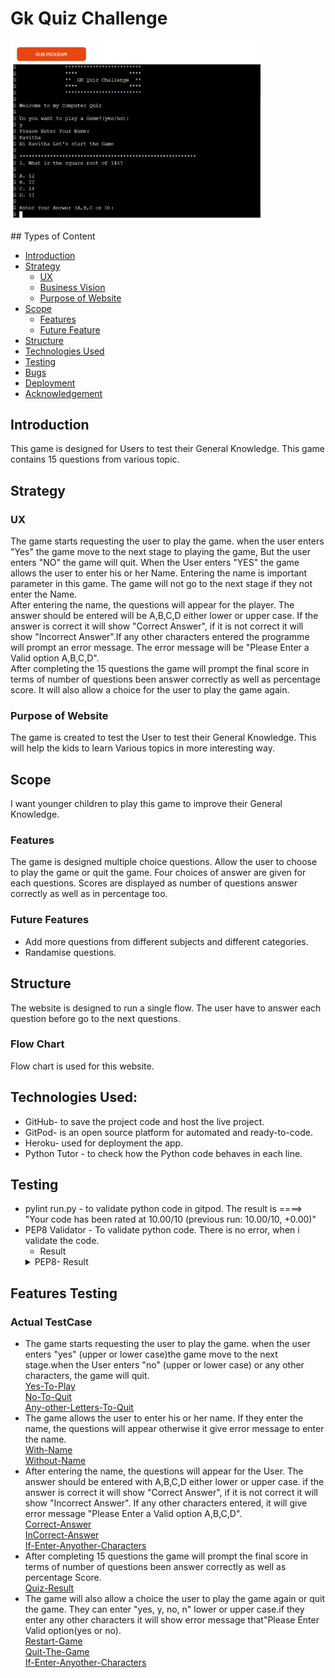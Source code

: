 # Gk Quiz Challenge
<p align= "left">
<img width= "400" src= "images/home-page.PNG">
</p>
## Types of Content

- [Introduction](#introduction "Goto Indroduction")
- [Strategy](#strategy "Goto Strategy")   
  - [UX](#ux "Goto UX")
  - [Business Vision](#business-vision "Goto Business Vision")
  - [Purpose of Website](#purpose-of-website)
- [Scope](#scope "Goto Scope")
   - [Features](#features)
   - [Future Feature](#future-feature)
- [Structure](#structure "Goto Structure")
- [Technologies Used](#technologies-used)
- [Testing](#testing)
- [Bugs](#bugs)
- [Deployment](#deployment)
- [Acknowledgement](#acknowledgement)

## Introduction
This game is designed for Users to test their General Knowledge. This game contains 15 questions from various topic.

## Strategy
### UX
The game starts requesting the user to play the game. when the user enters "Yes" the game move to the next stage to playing the game, But the user enters "NO" the game will quit. When the User enters "YES" the game allows the user to enter his or her Name. Entering the name is important parameter in this game. The game will not go to the next stage if they not enter the Name.<br> After entering the name, the questions will appear for the player. The answer should be entered will be A,B,C,D either lower or upper case. If the answer is correct it will show "Correct Answer", if it is not correct it will show "Incorrect Answer".If any other characters entered the programme will prompt an error message. The error message will be "Please Enter a Valid option A,B,C,D". <br>After completing the 15 questions the game will prompt the final score in terms of number of questions been answer correctly as well as percentage score. It will also allow a choice for the user to play the game again.

### Purpose of Website
The game is created to test the User to test their General Knowledge. This will help the kids to learn Various topics in more interesting way.

## Scope
I want younger children to play this game to improve their General Knowledge.

### Features
The game is  designed multiple choice questions. Allow the user to choose to play the game or quit the game. Four choices of answer are given for each questions. Scores are displayed as number of questions answer correctly as well as in percentage too.

### Future Features
- Add more questions from different subjects and different categories.
- Randamise questions.

## Structure
The website is designed to run a single flow. The user have to answer each question before go to the next questions.

### Flow Chart
Flow chart is used for this website.

## Technologies Used:
- GitHub- to save the project code and host the live  project.
- GitPod- is an open source platform for automated and ready-to-code.
- Heroku- used for deployment the app.
- Python Tutor - to check how the Python code behaves in each line.

## Testing
- pylint run.py - to validate python code in gitpod.
The result is ====> "Your code has been rated at 10.00/10 (previous run: 10.00/10, +0.00)"
- PEP8 Validator - To validate python code. There is no error, when i validate the code.<br>
    - Result
  <details>
    <summary>PEP8- Result</summary>
    <img src="images/pep8-result.PNG" width="400">
</details>

## Features Testing
### Actual TestCase
- The game starts requesting the user to play the game. when the user enters "yes" (upper or lower case)the game move to the next stage.when the User enters "no" (upper or lower case) or any other characters, the game will quit.<br>
  [Yes-To-Play](#images/accept-toplay.PNG)<br>
  [No-To-Quit](#images/reject-toplay.PNG)<br>
  [Any-other-Letters-To-Quit](#images/reject-toplay2.PNG)
- The game allows the user to enter his or her name. If they enter the name, the questions will appear otherwise it give error message to enter the name.<br>
[With-Name](#images/home-page.PNG)<br>
[Without-Name](#images/name-missing.error.PNG)<br>
- After entering the name, the questions will appear for the User. The answer should be entered with A,B,C,D either lower or upper case. if the answer is correct it will show "Correct Answer", if it is not correct it will show "Incorrect Answer". If any other characters entered, it will give error message "Please Enter a Valid option A,B,C,D".<BR>
[Correct-Answer](#images/correct-answer.PNG)<br>
[InCorrect-Answer](#images/incorrect-answer.PNG)<br>
[If-Enter-Anyother-Characters](#images/invalid-answer.PNG)
- After completing 15 questions the game will prompt the final score in terms of number of questions been answer correctly as well as percentage Score.<br>
[Quiz-Result](#images/quiz-result.PNG)<br>
- The game will also allow a choice the user to play the game again or quit the game. They can enter "yes, y, no, n" lower or upper case.if they enter any other characters it will show error message that"Please Enter Valid option(yes or no).<br>
[Restart-Game](#images/restart-game.PNG)<br>
[Quit-The-Game](#imagesrejection-of-play.PNG)<br>
[If-Enter-Anyother-Characters](#images/invalid-characters.PNG)<br>










